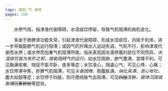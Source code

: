 ```yaml
---
tags: 病机 气 津液
pages: 159
---
```

&emsp;&emsp;水停气阻，指津液代谢障碍，水湿痰饮停留，导致气机阻滞的病机变化。

&emsp;&emsp;多由于肺脾肾功能失常，引起津液代谢障碍，形成水湿痰饮，内阻于机体，进一步导致脏腑气机运行阻滞；或因气的升降出入运动失调，气机不行，影响津液代谢而水停；或水停而加重气机阻滞所致。临床表现因水液停蓄的部位不同而异。<dfn>水湿痰饮皆为有形之邪，故能阻碍气的运行。</dfn>如水饮阻肺，肺气壅滞，宣降不利，可见胸满咳嗽、喘促不能平卧、痰多等症；水饮凌心，阻遏心气，可见心悸、心痛；水饮停滞中焦，肝脾气机阻滞，可见<dfn>头昏困倦、</dfn>脘腹胀满、<dfn>纳化呆滞、恶心呕吐、</dfn>腹大如鼓等症；水饮停于四肢，则可使经脉气血阻滞，可见~~四肢~~浮肿、<dfn>肢体沉困或胀痛</dfn>~~沉重肿胀~~等症状。
